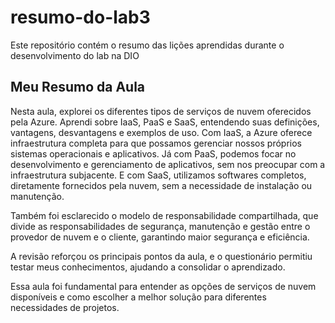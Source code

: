 # resumo-do-lab3
Este repositório contém o resumo das lições aprendidas durante o desenvolvimento do lab na DIO

## Meu Resumo da Aula
Nesta aula, explorei os diferentes tipos de serviços de nuvem oferecidos pela Azure. Aprendi sobre IaaS, PaaS e SaaS, entendendo suas definições, vantagens, desvantagens e exemplos de uso. Com IaaS, a Azure oferece infraestrutura completa para que possamos gerenciar nossos próprios sistemas operacionais e aplicativos. Já com PaaS, podemos focar no desenvolvimento e gerenciamento de aplicativos, sem nos preocupar com a infraestrutura subjacente. E com SaaS, utilizamos softwares completos, diretamente fornecidos pela nuvem, sem a necessidade de instalação ou manutenção.

Também foi esclarecido o modelo de responsabilidade compartilhada, que divide as responsabilidades de segurança, manutenção e gestão entre o provedor de nuvem e o cliente, garantindo maior segurança e eficiência.

A revisão reforçou os principais pontos da aula, e o questionário permitiu testar meus conhecimentos, ajudando a consolidar o aprendizado.

Essa aula foi fundamental para entender as opções de serviços de nuvem disponíveis e como escolher a melhor solução para diferentes necessidades de projetos.
